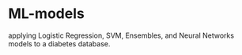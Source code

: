 # ML-models
applying Logistic Regression, SVM, Ensembles, and Neural Networks models to a diabetes database.
